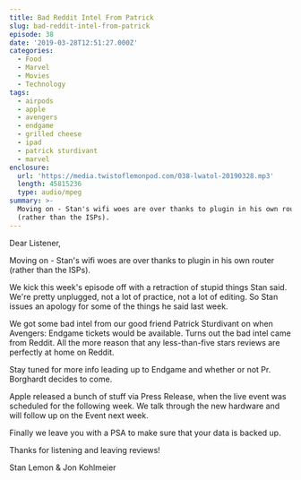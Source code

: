 ```yaml
---
title: Bad Reddit Intel From Patrick
slug: bad-reddit-intel-from-patrick
episode: 38
date: '2019-03-28T12:51:27.000Z'
categories:
  - Food
  - Marvel
  - Movies
  - Technology
tags:
  - airpods
  - apple
  - avengers
  - endgame
  - grilled cheese
  - ipad
  - patrick sturdivant
  - marvel
enclosure:
  url: 'https://media.twistoflemonpod.com/038-lwatol-20190328.mp3'
  length: 45815236
  type: audio/mpeg
summary: >-
  Moving on - Stan's wifi woes are over thanks to plugin in his own router
  (rather than the ISPs).
---
```


Dear Listener,

Moving on - Stan's wifi woes are over thanks to plugin in his own router (rather than the ISPs).

We kick this week's episode off with a retraction of stupid things Stan said. We're pretty unplugged, not a lot of practice, not a lot of editing. So Stan issues an apology for some of the things he said last week.

We got some bad intel from our good friend Patrick Sturdivant on when Avengers: Endgame tickets would be available. Turns out the bad intel came from Reddit. All the more reason that any less-than-five stars reviews are perfectly at home on Reddit.

Stay tuned for more info leading up to Endgame and whether or not Pr. Borghardt decides to come.

Apple released a bunch of stuff via Press Release, when the live event was scheduled for the following week. We talk through the new hardware and will follow up on the Event next week.

Finally we leave you with a PSA to make sure that your data is backed up.

Thanks for listening and leaving reviews!

Stan Lemon & Jon Kohlmeier


